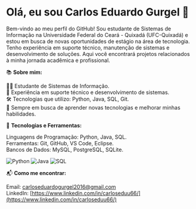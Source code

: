 # Olá, eu sou Carlos Eduardo Gurgel 👋

Bem-vindo ao meu perfil do GitHub! Sou estudante de Sistemas de Informação na Universidade Federal do Ceará - Quixadá (UFC-Quixadá) e estou em busca de novas oportunidades de estágio na área de tecnologia. Tenho experiência em suporte técnico, manutenção de sistemas e desenvolvimento de soluções. Aqui você encontrará projetos relacionados à minha jornada acadêmica e profissional.

📚 **Sobre mim:**

👨‍💻 Estudante de Sistemas de Informação.  
💼 Experiência em suporte técnico e desenvolvimento de sistemas.  
🛠️ Tecnologias que utilizo: Python, Java, SQL, Git.  
🚀 Sempre em busca de aprender novas tecnologias e melhorar minhas habilidades.

🔧 **Tecnologias e Ferramentas:**

Linguagens de Programação: Python, Java, SQL.  
Ferramentas: Git, GitHub, VS Code, Eclipse.  
Bancos de Dados: MySQL, PostgreSQL, SQLite.

<!-- GitHub Language Icons -->
![Python](https://img.shields.io/badge/Python-3776AB?style=flat-square&logo=python&logoColor=white)
![Java](https://img.shields.io/badge/Java-007396?style=flat-square&logo=java&logoColor=white)
![SQL](https://img.shields.io/badge/SQL-003B57?style=flat-square&logo=postgresql&logoColor=white)

📬 **Como me encontrar:**

Email: carloseduardogurgel2016@gmail.com  
LinkedIn: [https://www.linkedin.com/in/carloseduu66/](https://www.linkedin.com/in/carloseduu66/)
